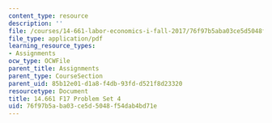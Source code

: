 ```yaml
---
content_type: resource
description: ''
file: /courses/14-661-labor-economics-i-fall-2017/76f97b5aba03ce5d5048f54dab4bd71e_MIT14_661F17_pset4.pdf
file_type: application/pdf
learning_resource_types:
- Assignments
ocw_type: OCWFile
parent_title: Assignments
parent_type: CourseSection
parent_uid: 85b12e01-d1a8-f4db-93fd-d521f8d23320
resourcetype: Document
title: 14.661 F17 Problem Set 4
uid: 76f97b5a-ba03-ce5d-5048-f54dab4bd71e
---
```


